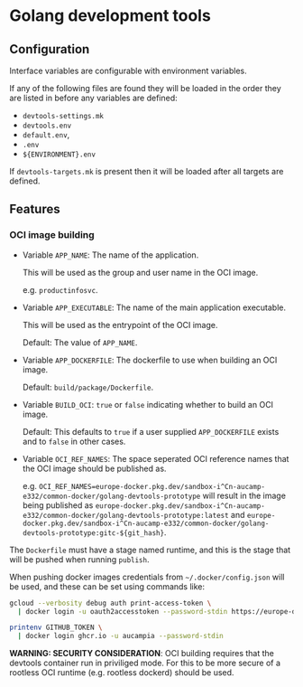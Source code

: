 # Golang development tools

## Configuration

Interface variables are configurable with environment variables.

If any of the following files are found they will be loaded in the order they are
listed in before any variables are defined:
- `devtools-settings.mk`
- `devtools.env`
- `default.env`,
- `.env`
- `${ENVIRONMENT}.env`

If `devtools-targets.mk` is present then it will be loaded after all targets
are defined.

## Features

### OCI image building

- Variable `APP_NAME`: The name of the application.

  This will be used as the group and user name in the OCI image.

  e.g. `productinfosvc`.

- Variable `APP_EXECUTABLE`: The name of the main application executable.

  This will be used as the entrypoint of the OCI image.

  Default: The value of `APP_NAME`.

- Variable `APP_DOCKERFILE`: The dockerfile to use when building an OCI image.

  Default: `build/package/Dockerfile`.

- Variable `BUILD_OCI`: `true` or `false` indicating whether to build an
  OCI image.

  Default: This defaults to `true` if a user supplied `APP_DOCKERFILE` exists
  and to `false` in other cases.

- Variable `OCI_REF_NAMES`: The space seperated OCI reference names that the
  OCI image should be published as.

  e.g.
  `OCI_REF_NAMES=europe-docker.pkg.dev/sandbox-i^Cn-aucamp-e332/common-docker/golang-devtools-prototype`
  will result in the image being published as
  `europe-docker.pkg.dev/sandbox-i^Cn-aucamp-e332/common-docker/golang-devtools-prototype:latest`
  and
  `europe-docker.pkg.dev/sandbox-i^Cn-aucamp-e332/common-docker/golang-devtools-prototype:gitc-${git_hash}`.

The `Dockerfile` must have a stage named runtime, and this is the stage that
will be pushed when running `publish`.

When pushing docker images credentials from `~/.docker/config.json` will be used,
and these can be set using commands like:

```bash
gcloud --verbosity debug auth print-access-token \
  | docker login -u oauth2accesstoken --password-stdin https://europe-docker.pkg.dev

printenv GITHUB_TOKEN \
  | docker login ghcr.io -u aucampia --password-stdin
```

**WARNING: SECURITY CONSIDERATION**: OCI building requires that the devtools
container run in priviliged mode. For this to be more secure of a rootless OCI
runtime (e.g. rootless dockerd) should be used.

